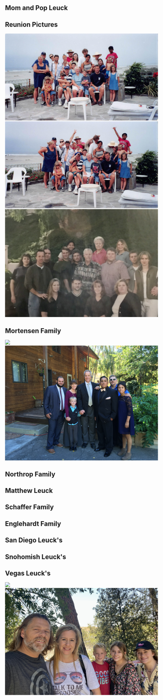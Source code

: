 ## Mom and Pop Leuck
## Reunion Pictures
![](/images/leuck_mexico.jpg)
![](/images/leuck_mexico_goof.jpg)
![](/images/leuck_clan.jpg)

## Mortensen Family
![](/images/mortensen_1999.jpg)
![](/images/mortensen_2015.jpeg)

## Northrop Family

## Matthew Leuck

## Schaffer Family

## Englehardt Family

## San Diego Leuck's

## Snohomish Leuck's

## Vegas Leuck's
![](images/JML-67.jpg)
![](images/VegasLeucks_2022.jpg)


